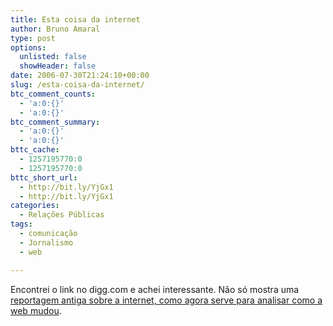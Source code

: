```yaml
---
title: Esta coisa da internet
author: Bruno Amaral
type: post
options:
  unlisted: false
  showHeader: false
date: 2006-07-30T21:24:10+00:00
slug: /esta-coisa-da-internet/
btc_comment_counts:
  - 'a:0:{}'
  - 'a:0:{}'
btc_comment_summary:
  - 'a:0:{}'
  - 'a:0:{}'
bttc_cache:
  - 1257195770:0
  - 1257195770:0
bttc_short_url:
  - http://bit.ly/YjGx1
  - http://bit.ly/YjGx1
categories:
  - Relações Públicas
tags:
  - comunicação
  - Jornalismo
  - web

---
```

Encontrei o link no digg.com e achei interessante. Não só mostra uma [reportagem antiga sobre a internet, como agora serve para analisar como a web mudou][1].

 [1]: http://video.google.com/videoplay?docid=-160820776386465403 "this thing called internet"